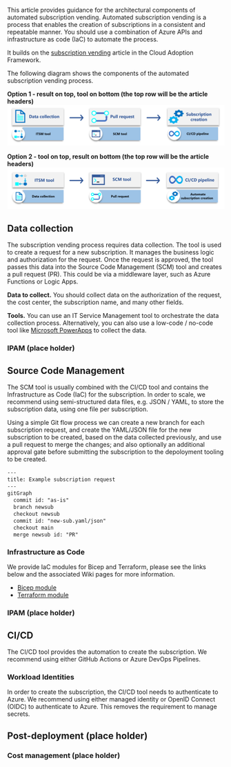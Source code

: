 This article provides guidance for the architectural components of automated subscription vending. Automated subscription vending is a process that enables the creation of subscriptions in a consistent and repeatable manner. You should use a combination of Azure APIs and infrastructure as code (IaC) to automate the process.

It builds on the [subscription vending](https://learn.microsoft.com/azure/cloud-adoption-framework/ready/landing-zone/design-area/subscription-vending) article in the Cloud Adoption Framework.

The following diagram shows the components of the automated subscription vending process.

**Option 1 - result on top, tool on bottom (the top row will be the article headers)**
[![Diagram showing the components of the subscription vending approach.](images/sub-vending-aac.png)](images/sub-vending-aac.png)

**Option 2 - tool on top, result on bottom (the top row will be the article headers)**
[![Diagram showing the components of the subscription vending approach.](images/subscription-vending-tools-process.png)](images/subscription-vending-tools-process.png)

## Data collection

The subscription vending process requires data collection. The tool is used to create a request for a new subscription. It manages the business logic and authorization for the request. Once the request is approved, the tool passes this data into the Source Code Management (SCM) tool and creates a pull request (PR). This could be via a middleware layer, such as Azure Functions or Logic Apps.

**Data to collect.** You should collect data on the authorization of the request, the cost center, the subscription name, and many other fields.

**Tools.** You can use an IT Service Management tool to orchestrate the data collection process. Alternatively, you can also use a low-code / no-code tool like [Microsoft PowerApps](https://powerapps.microsoft.com/) to collect the data.

### IPAM (place holder)

## Source Code Management

The SCM tool is usually combined with the CI/CD tool and contains the Infrastructure as Code (IaC) for the subscription. In order to scale, we recommend using semi-structured data files, e.g. JSON / YAML, to store the subscription data, using one file per subscription.

Using a simple Git flow process we can create a new branch for each subscription request, and create the YAML/JSON file for the new subscription to be created, based on the data collected previously, and use a pull request to merge the changes; and also optionally an additional approval gate before submitting the subscription to the depoloyment tooling to be created.

```mermaid
---
title: Example subscription request
---
gitGraph
  commit id: "as-is"
  branch newsub
  checkout newsub
  commit id: "new-sub.yaml/json"
  checkout main
  merge newsub id: "PR"
```

### Infrastructure as Code

We provide IaC modules for Bicep and Terraform, please see the links below and the associated Wiki pages for more information.

- [Bicep module](https://aka.ms/lz-vending/bicep)
- [Terraform module](https://aka.ms/lz-vending/tf)


### IPAM (place holder)


## CI/CD

The CI/CD tool provides the automation to create the subscription. We recommend using either GitHub Actions or Azure DevOps Pipelines.

### Workload Identities

In order to create the subscription, the CI/CD tool needs to authenticate to Azure.
We recommend using either managed identity or OpenID Connect (OIDC) to authenticate to Azure.
This removes the requirement to manage secrets.

## Post-deployment (place holder)

### Cost management (place holder)
